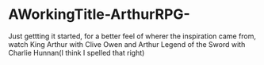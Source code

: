 # AWorkingTitle-ArthurRPG-

Just gettting it started, for a better feel of wherer the inspiration came from, watch King Arthur with Clive Owen and Arthur Legend of the Sword with Charlie Hunnan(I think I spelled that right)
